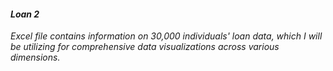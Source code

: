 <h4><i>Loan 2<i></h4> Excel file contains information on 30,000 individuals' loan data, which I will be utilizing for comprehensive data visualizations across various dimensions.

